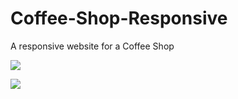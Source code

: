 # Coffee-Shop-Responsive
 A responsive website for a Coffee Shop

![](www.github.com/burka11/Responsive-Coffee-Shop/blob/main/screenshots/gif.gif)

<img src="www.github.com/burka11/Responsive-Coffee-Shop/blob/main/screenshots/about.png">
